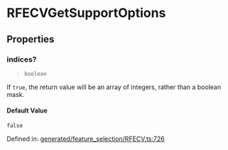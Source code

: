 # RFECVGetSupportOptions

## Properties

### indices?

> `boolean`

If `true`, the return value will be an array of integers, rather than a boolean mask.

#### Default Value

`false`

Defined in:  [generated/feature\_selection/RFECV.ts:726](https://github.com/transitive-bullshit/scikit-learn-ts/blob/122b3c0/packages/sklearn/src/generated/feature_selection/RFECV.ts#L726)
